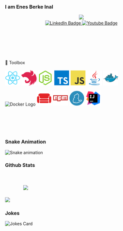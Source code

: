 ### I am Enes Berke Inal
<!--
**ENESBERKEINAL/ENESBERKEINAL** is a ✨ _special_ ✨ repository because its `README.md` (this file) appears on your GitHub profile.
-->


<div id="header" align="center">
  <img src="https://media.giphy.com/media/M9gbBd9nbDrOTu1Mqx/giphy.gif" width="100"/>

<div id="badges">
  <a href="https://www.linkedin.com/in/enesberkeinal/">
    <img src="https://img.shields.io/badge/LinkedIn-blue?style=for-the-badge&logo=linkedin&logoColor=white" alt="LinkedIn Badge"/>
  </a>
  <a href="https://www.youtube.com/c/SMELLNES">
    <img src="https://img.shields.io/badge/YouTube-red?style=for-the-badge&logo=youtube&logoColor=white" alt="Youtube Badge"/>
  </a>
</div>
<img src="https://komarev.com/ghpvc/?username=ENESBERKEINAL&style=flat-square&color=blue" alt=""/>
</div>

<br /><br /><br /><br />

🧰 Toolbox
<br /><br />
<img src="https://github.com/devicons/devicon/blob/master/icons/react/react-original.svg" alt="React Logo" width="50" height="50"/> 
<img src="https://github.com/devicons/devicon/blob/master/icons/nestjs/nestjs-plain.svg" alt="NESTJS Logo" width="50" height="50"/>
<img src="https://github.com/devicons/devicon/blob/master/icons/nodejs/nodejs-original.svg" alt="NODE Logo" width="50" height="50"/>
<img src="https://github.com/devicons/devicon/blob/master/icons/typescript/typescript-original.svg" alt="TypeScript Logo" width="50" height="50"/>
<img src="https://github.com/devicons/devicon/blob/master/icons/javascript/javascript-original.svg" alt="JS Logo" width="50" height="50"/>
<img src="https://github.com/devicons/devicon/blob/master/icons/java/java-original.svg" alt="JAVA Logo" width="50" height="50"/>
<img src="https://github.com/devicons/devicon/blob/master/icons/docker/docker-original.svg" alt="Docker Logo" width="50" height="50"/>

<img src="https://user-images.githubusercontent.com/45769212/202933603-7bbbc0d3-cc52-4df7-aba5-4c2b96012b0d.png" alt="Docker Logo" width="50" height="50"/>

<img src="https://github.com/devicons/devicon/blob/master/icons/couchdb/couchdb-original.svg" alt="CB Logo" width="50" height="50"/>
<img src="https://github.com/devicons/devicon/blob/master/icons/npm/npm-original-wordmark.svg" alt="NPM Logo" width="50" height="50"/>
<img src="https://github.com/devicons/devicon/blob/master/icons/yarn/yarn-original.svg" alt="YARN Logo" width="50" height="50"/>
<img src="https://github.com/devicons/devicon/blob/master/icons/intellij/intellij-original.svg" alt="INTELIJ Logo" width="50" height="50"/>


<br /><br /><br /><br />
### Snake Animation
![Snake animation](https://github.com/thepiyushmalhotra/thepiyushmalhotra/blob/output/github-contribution-grid-snake.svg)

### Github Stats 
<div display='flex'>
      <img src="https://github-readme-stats.vercel.app/api?username=ENESBERKEINAL&count_private=true&theme=radical&show_icons=true" /> 
      <img src=https://github-readme-stats.vercel.app/api/top-langs/?username=ENESBERKEINAL&layout=compact style="margin:40px" /> 
</div>

### Jokes 
<!-- Markdown -->

![Jokes Card](https://readme-jokes.vercel.app/api)
